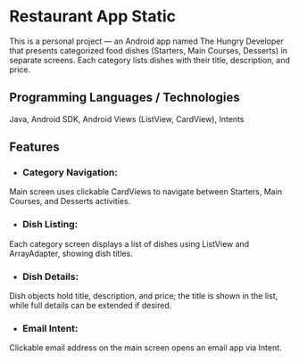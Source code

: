 # Restaurant App Static
This is a personal project — an Android app named The Hungry Developer that presents categorized food dishes (Starters, Main Courses, Desserts) in separate screens. Each category lists dishes with their title, description, and price.

## Programming Languages / Technologies
Java, Android SDK, Android Views (ListView, CardView), Intents

## Features
- ### Category Navigation:
Main screen uses clickable CardViews to navigate between Starters, Main Courses, and Desserts activities.

- ### Dish Listing:
Each category screen displays a list of dishes using ListView and ArrayAdapter, showing dish titles.

- ### Dish Details:
Dish objects hold title, description, and price; the title is shown in the list, while full details can be extended if desired.

- ### Email Intent:
Clickable email address on the main screen opens an email app via Intent.
